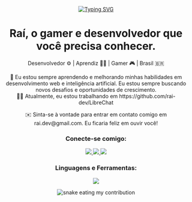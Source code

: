 <p align="center">
  <a href="https://git.io/typing-svg">
    <img src="https://readme-typing-svg.demolab.com?font=Comic+Sans+MS&weight=600&size=25&pause=1000&center=true&vCenter=true&width=435&lines=Ol%C3%A1%2C+eu+sou+o+Ra%C3%AD!+%F0%9F%98%81;Um+gamer+e+desenvolvedor+iniciante+do+Brasil.+%F0%9F%87%A7%F0%9F%87%B7;Eu+adoro+criar+coisas+incr%C3%ADveis+com+c%C3%B3digo.+%F0%9F%92%BB;E+tamb%C3%A9m+jogar+os+melhores+jogos+do+mundo.+%F0%9F%8E%AE" alt="Typing SVG">
  </a>
</p>


<h1 align="center">Raí, o gamer e desenvolvedor que você precisa conhecer.</h1>

<p align="center">
  Desenvolvedor ⚙️ | Aprendiz 👨‍💻 | Gamer 🎮 | Brasil 🇧🇷
</p>

<p align="center">
  🌱 Eu estou sempre aprendendo e melhorando minhas habilidades em desenvolvimento web e inteligência artificial. Eu estou sempre buscando novos desafios e oportunidades de crescimento.
  <br>
  👨‍💻 Atualmente, eu estou trabalhando em https://github.com/rai-dev/LibreChat
  <br>
</p>

<p align="center">
  ✉️ Sinta-se à vontade para entrar em contato comigo em rai.dev@gmail.com. Eu ficaria feliz em ouvir você!
</p>

<h3 align="center">Conecte-se comigo:</h3>

<p align="center">
  <a href="https://twitter.com/@itzraiss">
    <img src="https://skillicons.dev/icons?i=twitter&color=blue" />
  </a>
  <a href="https://www.instagram.com/itzraiss/">
    <img src="https://skillicons.dev/icons?i=instagram&color=pink" />
  </a>
  <a href="https://discordapp.com/users/788546944485556224">
    <img src="https://skillicons.dev/icons?i=discord&color=purple" />
  </a>
</p>


<h3 align="center">Linguagens e Ferramentas:</h3>
<p align="center">
  <a href="https://skillicons.dev">
    <img src="https://skillicons.dev/icons?i=html,css,ts,js,react,vscode,git&color=green" />
  </a>
</p>

<div align="center">
  <img alt="snake eating my contribution" src="https://github.com/rai-dev/rai-dev/blob/output/github-user-contribution.svg">
</div>
